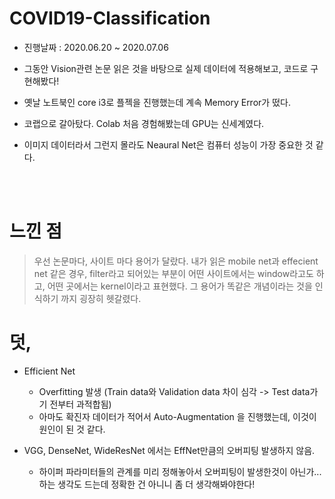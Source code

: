 # COVID19-Classification

- 진행날짜 : 2020.06.20 ~ 2020.07.06


- 그동안 Vision관련 논문 읽은 것을 바탕으로 실제 데이터에 적용해보고, 코드로 구현해봤다!
- 옛날 노트북인 core i3로 플젝을 진행했는데 계속 Memory Error가 떴다.
- 코랩으로 갈아탔다. Colab 처음 경험해봤는데 GPU는 신세계였다.
- 이미지 데이터라서 그런지 몰라도 Neaural Net은 컴퓨터 성능이 가장 중요한 것 같다.

</br>
</br>



 # 느낀 점
 > 우선 논문마다, 사이트 마다 용어가 달랐다. 내가 읽은 mobile net과 effecient net 같은 경우, filter라고 되어있는 부분이 어떤 사이트에서는 window라고도 하고, 어떤 곳에서는 kernel이라고 표현했다. 그 용어가 똑같은 개념이라는 것을 인식하기 까지 굉장히 헷갈렸다.
 
 # 덧,
- Efficient Net
  - Overfitting 발생 (Train data와 Validation data 차이 심각 -> Test data가기 전부터 과적합됨)
  - 아마도 확진자 데이터가 적어서 Auto-Augmentation 을 진행했는데, 이것이 원인이 된 것 같다.

- VGG, DenseNet, WideResNet 에서는 EffNet만큼의 오버피팅 발생하지 않음.
  - 하이퍼 파라미터들의 관계를 미리 정해놓아서 오버피팅이 발생한것이 아닌가... 하는 생각도 드는데 정확한 건 아니니 좀 더 생각해봐야한다!
